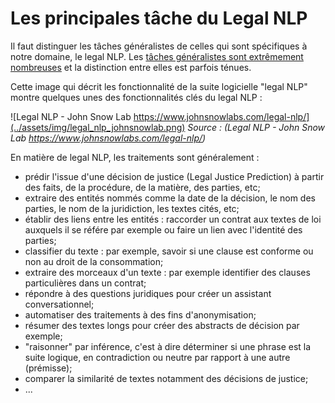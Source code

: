 # Les principales tâche du Legal NLP

Il faut distinguer les tâches généralistes de celles qui sont spécifiques à notre domaine, le legal NLP. Les [tâches généralistes sont extrêmement nombreuses](https://medium.com/@miranthaj/25-nlp-tasks-at-a-glance-52e3fdff32e2) et la distinction entre elles est parfois ténues.

Cette image qui décrit les fonctionnalité de la suite logicielle "legal NLP" montre quelques unes des fonctionnalités clés du legal NLP :

![Legal NLP - John Snow Lab https://www.johnsnowlabs.com/legal-nlp/](../assets/img/legal_nlp_johnsnowlab.png)
*Source : (Legal NLP - John Snow Lab https://www.johnsnowlabs.com/legal-nlp/)*
  
En matière de legal NLP, les traitements sont généralement :

- prédir l'issue d'une décision de justice (Legal Justice Prediction) à partir des faits, de la procédure, de la matière, des parties, etc;
- extraire des entités nommés comme la date de la décision, le nom des parties, le nom de la juridiction, les textes cités, etc;
- établir des liens entre les entités : raccorder un contrat aux textes de loi auxquels il se référe par exemple ou faire un lien avec l'identité des parties;
- classifier du texte : par exemple, savoir si une clause est conforme ou non au droit de la consommation;
- extraire des morceaux d'un texte : par exemple identifier des clauses particulières dans un contrat;
- répondre à des questions juridiques pour créer un assistant conversationnel;
- automatiser des traitements à des fins d'anonymisation;
- résumer des textes longs pour créer des abstracts de décision par exemple;
- "raisonner" par inférence, c'est à dire déterminer si une phrase est la suite logique, en contradiction ou neutre par rapport à une autre (prémisse);
- comparer la similarité de textes notamment des décisions de justice; 
- ...



